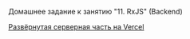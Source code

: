 Домашнее задание к занятию "11. RxJS" (Backend)

[Развёрнутая серверная часть на Vercel](https://ahj-homeworks-rxjs-backend.vercel.app/)
